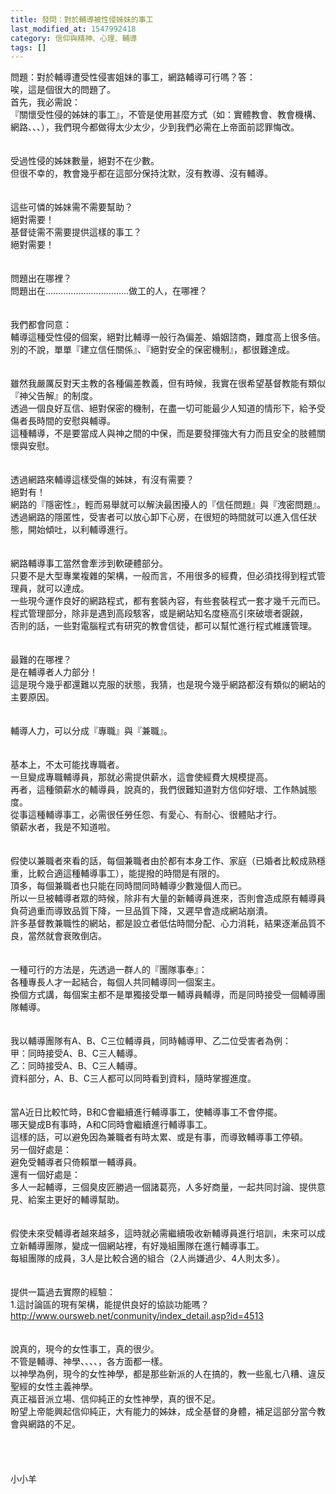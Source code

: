 ```yaml
---
title: 發問：對於輔導被性侵姊妹的事工
last_modified_at: 1547992418
category: 信仰與精神、心理、輔導
tags: []
---
```


問題：對於輔導遭受性侵害姐妹的事工，網路輔導可行嗎？<!--more-->答： <br>唉，這是個很大的問題了。<br>首先，我必需說：<br>『關懷受性侵的姊妹的事工』，不管是使用甚麼方式（如：實體教會、教會機構、網路、、、），我們現今都做得太少太少，少到我們必需在上帝面前認罪悔改。<br><br> <br>受過性侵的姊妹數量，絕對不在少數。<br>但很不幸的，教會幾乎都在這部分保持沈默，沒有教導、沒有輔導。<br><br> <br>這些可憐的姊妹需不需要幫助？<br>絕對需要！<br>基督徒需不需要提供這樣的事工？<br>絕對需要！<br><br> <br>問題出在哪裡？<br>問題出在……………………………做工的人，在哪裡？<br><br> <br>我們都會同意：<br>輔導這種受性侵的個案，絕對比輔導一般行為偏差、婚姻諮商，難度高上很多倍。<br>別的不說，單單『建立信任關係』、『絕對安全的保密機制』，都很難達成。<br><br> <br>雖然我嚴厲反對天主教的各種偏差教義，但有時候，我實在很希望基督教能有類似『神父告解』的制度。<br>透過一個良好互信、絕對保密的機制，在盡一切可能最少人知道的情形下，給予受傷者長時間的安慰與輔導。<br>這種輔導，不是要當成人與神之間的中保，而是要發揮強大有力而且安全的肢體關懷與安慰。<br> <br><br>透過網路來輔導這樣受傷的姊妹，有沒有需要？<br>絕對有！<br>網路的『隱密性』，輕而易舉就可以解決最困擾人的『信任問題』與『洩密問題』。<br>透過網路的隱匿性，受害者可以放心卸下心房，在很短的時間就可以進入信任狀態，開始傾吐，以利輔導進行。<br> <br><br>網路輔導事工當然會牽涉到軟硬體部分。<br>只要不是大型專業複雜的架構，一般而言，不用很多的經費，但必須找得到程式管理員，就可以達成。<br>一些現今運作良好的網路程式，都有套裝內容，有些套裝程式一套才幾千元而已。<br>程式管理部分，除非是遇到高段駭客，或是網站知名度極高引來破壞者覬覦，<br>否則的話，一些對電腦程式有研究的教會信徒，都可以幫忙進行程式維護管理。<br> <br><br>最難的在哪裡？<br>是在輔導者人力部分！<br>這是現今幾乎都還難以克服的狀態，我猜，也是現今幾乎網路都沒有類似的網站的主要原因。<br> <br><br>輔導人力，可以分成『專職』與『兼職』。<br><br><br>基本上，不太可能找專職者。<br>一旦變成專職輔導員，那就必需提供薪水，這會使經費大規模提高。<br>再者，這種領薪水的輔導員，說真的，我們很難知道對方信仰好壞、工作熱誠態度。<br>從事這種輔導事工，必需很任勞任怨、有愛心、有耐心、很體貼才行。<br>領薪水者，我是不知道啦。<br> <br><br>假使以兼職者來看的話，每個兼職者由於都有本身工作、家庭（已婚者比較成熟穩重，比較合適這種輔導事工），能提撥的時間是有限的。<br>頂多，每個兼職者也只能在同時間同時輔導少數幾個人而已。<br>所以一旦被輔導者眾的時候，除非有大量的新輔導員進來，否則會造成原有輔導員負荷過重而導致品質下降，一旦品質下降，又遲早會造成網站崩潰。<br>許多基督教兼職性的網站，都是設立者低估時間分配、心力消耗，結果逐漸品質不良，當然就會衰敗倒店。<br> <br><br>一種可行的方法是，先透過一群人的『團隊事奉』：<br>各種專長人才一起結合，每個人共同輔導同一個案主。<br>換個方式講，每個案主都不是單獨接受單一輔導員輔導，而是同時接受一個輔導團隊輔導。<br><br><br>我以輔導團隊有A、B、C三位輔導員，同時輔導甲、乙二位受害者為例：<br>甲：同時接受A、B、C三人輔導。<br>乙：同時接受A、B、C三人輔導。<br>資料部分，A、B、C三人都可以同時看到資料，隨時掌握進度。<br><br><br>當A近日比較忙時，B和C會繼續進行輔導事工，使輔導事工不會停擺。<br>哪天變成B有事時，A和C同時會繼續進行輔導事工。<br>這樣的話，可以避免因為兼職者有時太累、或是有事，而導致輔導事工停頓。<br>另一個好處是：<br>避免受輔導者只倚賴單一輔導員。<br>還有一個好處是：<br>多人一起輔導，三個臭皮匠勝過一個諸葛亮，人多好商量，一起共同討論、提供意見、給案主更好的輔導幫助。<br> <br><br>假使未來受輔導者越來越多，這時就必需繼續吸收新輔導員進行培訓，未來可以成立新輔導團隊，變成一個網站裡，有好幾組團隊在進行輔導事工。<br>每組團隊的成員，3人是比較合適的組合（2人尚嫌過少、4人則太多）。<br> <br><br>提供一篇過去實際的經驗：<br>1.這討論區的現有架構，能提供良好的協談功能嗎？<br>http://www.oursweb.net/conmunity/index_detail.asp?id=4513<br> <br> <br>說真的，現今的女性事工，真的很少。<br>不管是輔導、神學、、、、，各方面都一樣。<br>以神學為例，現今的女性神學，都是那些新派的人在搞的，教一些亂七八糟、違反聖經的女性主義神學。<br>真正福音派立場、信仰純正的女性神學，真的很不足。<br>盼望上帝能興起信仰純正，大有能力的姊妹，成全基督的身體，補足這部分當今教會與網路的不足。<br><br><br><br><br>小小羊

